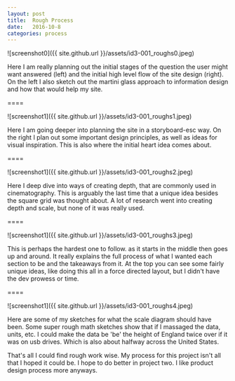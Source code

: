 ```yaml
---
layout: post
title:  Rough Process
date:   2016-10-8
categories: process
---
```


![screenshot0]({{ site.github.url }}/assets/id3-001_roughs0.jpeg)

Here I am really planning out the initial stages of the question the user might want answered (left) and the initial high level flow of the site design (right). On the left I also sketch out the martini glass approach to information design and how that would help my site.

====

![screenshot1]({{ site.github.url }}/assets/id3-001_roughs1.jpeg)

Here I am going deeper into planning the site in a storyboard-esc way. On the right I plan out some important design principles, as well as ideas for visual inspiration. This is also where the initial heart idea comes about.

====

![screenshot1]({{ site.github.url }}/assets/id3-001_roughs2.jpeg)

Here I deep dive into ways of creating depth, that are commonly used in cinematography. This is arguably the last time that a unique idea besides the square grid was thought about. A lot of research went into creating depth and scale, but none of it was really used.

====

![screenshot1]({{ site.github.url }}/assets/id3-001_roughs3.jpeg)

This is perhaps the hardest one to follow. as it starts in the middle then goes up and around. It really explains the full process of what I wanted each section to be and the takeaways from it. At the top you can see some fairly unique ideas, like doing this all in a force directed layout, but I didn't have the dev prowess or time.

====

![screenshot1]({{ site.github.url }}/assets/id3-001_roughs4.jpeg)

Here are some of my sketches for what the scale diagram should have been. Some super rough math sketches show that if I massaged the data, units, etc. I could make the data be 'be' the height of England twice over if it was on usb drives. Which is also about halfway across the United States.

That's all I could find rough work wise. My process for this project isn't all that I hoped it could be. I hope to do better in project two. I like product design process more anyways.